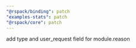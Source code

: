 ```yaml
---
"@rspack/binding": patch
"examples-stats": patch
"@rspack/core": patch
---
```


add type and user_request field for module.reason
